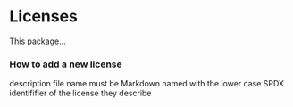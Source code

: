 # Licenses

This package...



### How to add a new license

description file name must be Markdown named with the lower case SPDX identififier of the license they describe

